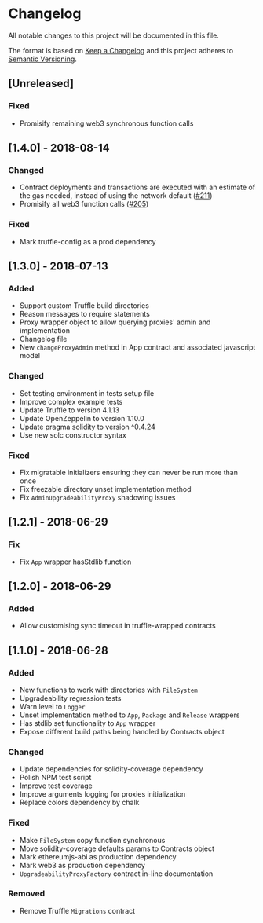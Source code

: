 # Changelog
All notable changes to this project will be documented in this file.

The format is based on [Keep a Changelog](http://keepachangelog.com/en/1.0.0/)
and this project adheres to [Semantic Versioning](http://semver.org/spec/v2.0.0.html).

## [Unreleased]

### Fixed
- Promisify remaining web3 synchronous function calls

## [1.4.0] - 2018-08-14

### Changed
- Contract deployments and transactions are executed with an estimate of the gas needed, instead of using the network default ([#211](https://github.com/zeppelinos/zos-lib/pull/211))
- Promisify all web3 function calls ([#205](https://github.com/zeppelinos/zos-lib/issues/205)) 

### Fixed
- Mark truffle-config as a prod dependency

## [1.3.0] - 2018-07-13

### Added
- Support custom Truffle build directories
- Reason messages to require statements
- Proxy wrapper object to allow querying proxies' admin and implementation
- Changelog file
- New `changeProxyAdmin` method in App contract and associated javascript model

### Changed
- Set testing environment in tests setup file
- Improve complex example tests
- Update Truffle to version 4.1.13
- Update OpenZeppelin to version 1.10.0
- Update pragma solidity to version ^0.4.24
- Use new solc constructor syntax

### Fixed
- Fix migratable initializers ensuring they can never be run more than once
- Fix freezable directory unset implementation method
- Fix `AdminUpgradeabilityProxy` shadowing issues

## [1.2.1] - 2018-06-29

### Fix
- Fix `App` wrapper hasStdlib function

## [1.2.0] - 2018-06-29

### Added
- Allow customising sync timeout in truffle-wrapped contracts

## [1.1.0] - 2018-06-28

### Added
- New functions to work with directories with `FileSystem`
- Upgradeability regression tests 
- Warn level to `Logger`
- Unset implementation method to `App`, `Package` and `Release` wrappers
- Has stdlib set functionality to `App` wrapper
- Expose different build paths being handled by Contracts object

### Changed
- Update dependencies for solidity-coverage dependency
- Polish NPM test script
- Improve test coverage
- Improve arguments logging for proxies initialization
- Replace colors dependency by chalk 

### Fixed
- Make `FileSystem` copy function synchronous
- Move solidity-coverage defaults params to Contracts object
- Mark ethereumjs-abi as production dependency
- Mark web3 as production dependency
- `UpgradeabilityProxyFactory` contract in-line documentation

### Removed
- Remove Truffle `Migrations` contract

